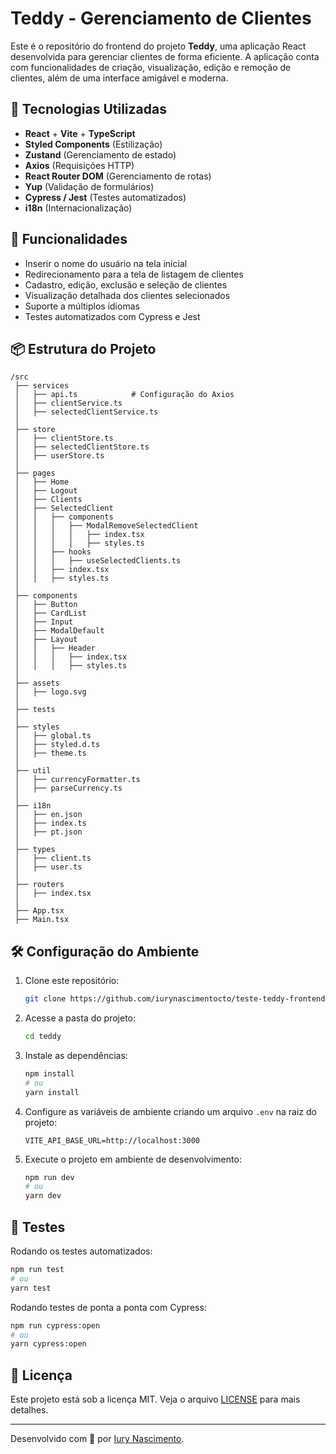 # Teddy - Gerenciamento de Clientes

Este é o repositório do frontend do projeto **Teddy**, uma aplicação React desenvolvida para gerenciar clientes de forma eficiente. A aplicação conta com funcionalidades de criação, visualização, edição e remoção de clientes, além de uma interface amigável e moderna.

## 🚀 Tecnologias Utilizadas

- **React** + **Vite** + **TypeScript**
- **Styled Components** (Estilização)
- **Zustand** (Gerenciamento de estado)
- **Axios** (Requisições HTTP)
- **React Router DOM** (Gerenciamento de rotas)
- **Yup** (Validação de formulários)
- **Cypress / Jest** (Testes automatizados)
- **i18n** (Internacionalização)

## 📌 Funcionalidades

- Inserir o nome do usuário na tela inicial
- Redirecionamento para a tela de listagem de clientes
- Cadastro, edição, exclusão e seleção de clientes
- Visualização detalhada dos clientes selecionados
- Suporte a múltiplos idiomas
- Testes automatizados com Cypress e Jest

## 📦 Estrutura do Projeto

```
/src
 ├── services
 │   ├── api.ts            # Configuração do Axios
 │   ├── clientService.ts
 │   ├── selectedClientService.ts
 │
 ├── store
 │   ├── clientStore.ts
 │   ├── selectedClientStore.ts
 │   ├── userStore.ts
 │
 ├── pages
 │   ├── Home
 │   ├── Logout
 │   ├── Clients
 │   ├── SelectedClient
 │   │   ├── components
 │   │   │   ├── ModalRemoveSelectedClient
 │   │   │   │   ├── index.tsx
 │   │   │   │   ├── styles.ts
 │   │   ├── hooks
 │   │   │   ├── useSelectedClients.ts
 │   │   ├── index.tsx
 │   │   ├── styles.ts
 │
 ├── components
 │   ├── Button
 │   ├── CardList
 │   ├── Input
 │   ├── ModalDefault
 │   ├── Layout
 │   │   ├── Header
 │   │   │   ├── index.tsx
 │   │   │   ├── styles.ts
 │
 ├── assets
 │   ├── logo.svg
 │
 ├── tests
 │
 ├── styles
 │   ├── global.ts
 │   ├── styled.d.ts
 │   ├── theme.ts
 │
 ├── util
 │   ├── currencyFormatter.ts
 │   ├── parseCurrency.ts
 │
 ├── i18n
 │   ├── en.json
 │   ├── index.ts
 │   ├── pt.json
 │
 ├── types
 │   ├── client.ts
 │   ├── user.ts
 │
 ├── routers
 │   ├── index.tsx
 │
 ├── App.tsx
 ├── Main.tsx
```

## 🛠 Configuração do Ambiente

1. Clone este repositório:
   ```sh
   git clone https://github.com/iurynascimentocto/teste-teddy-frontend.git
   ```

2. Acesse a pasta do projeto:
   ```sh
   cd teddy
   ```

3. Instale as dependências:
   ```sh
   npm install
   # ou
   yarn install
   ```

4. Configure as variáveis de ambiente criando um arquivo `.env` na raiz do projeto:
   ```env
   VITE_API_BASE_URL=http://localhost:3000
   ```

5. Execute o projeto em ambiente de desenvolvimento:
   ```sh
   npm run dev
   # ou
   yarn dev
   ```

## 🧪 Testes

Rodando os testes automatizados:
```sh
npm run test
# ou
yarn test
```

Rodando testes de ponta a ponta com Cypress:
```sh
npm run cypress:open
# ou
yarn cypress:open
```

## 📄 Licença

Este projeto está sob a licença MIT. Veja o arquivo [LICENSE](LICENSE) para mais detalhes.

---

Desenvolvido com 💙 por [Iury Nascimento](https://www.linkedin.com/in/ivnascimento/).


